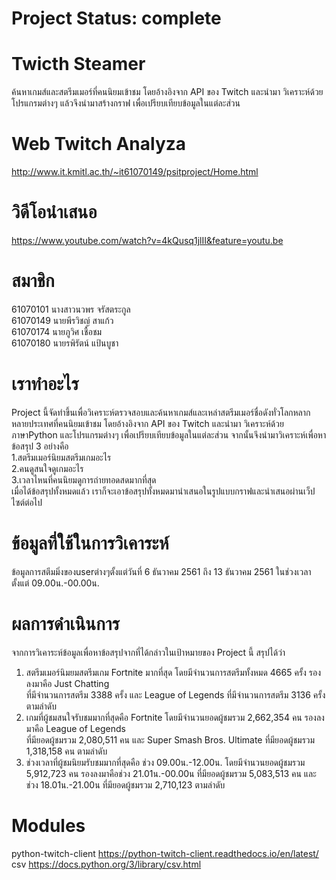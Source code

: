 # Project Status: complete
# Twicth Steamer

ค้นหาเกมส์และสตรีมเมอร์ที่คนนิยมเข้าชม 
โดยอ้างอิงจาก API ของ Twitch และนำมา 
วิเคราะห์ด้วยโปรแกรมต่างๆ แล้วจึงนำมาสร้างกราฟ 
เพื่อเปรียบเทียบข้อมูลในแต่ละส่วน

# Web Twitch Analyza
http://www.it.kmitl.ac.th/~it61070149/psitproject/Home.html
# วิดีโอนำเสนอ
https://www.youtube.com/watch?v=4kQusq1jlII&feature=youtu.be

# สมาชิก
 61070101 นางสาวนวพร  จรัสตระกูล <br /> 
 61070149 นายพีรวิชญ์ สาแก้ว <br />
 61070174 นายภูวิศ  เชื้อชม <br />
 61070180 นายรพิรัตน์ แป้นบูชา <br />

# เราทำอะไร
Project นี้จัดทำขึ้นเพื่อวิเคราะห์ตรวจสอบและค้นหาเกมส์และเหล่าสตรีมเมอร์ชื่อดังทั่วโลกหลากหลายประเทศที่คนนิยมเข้าชม โดยอ้างอิงจาก API ของ Twitch และนำมา วิเคราะห์ด้วยภาษาPython และโปรแกรมต่างๆ เพื่อเปรียบเทียบข้อมูลในแต่ละส่วน จากนั้นจึงนำมาวิเคราะห์เพื่อหาข้อสรุป 3 อย่างคือ <br /> 
 1.สตรีมเมอร์นิยมสตรีมเกมอะไร <br /> 
 2.คนดูสนใจดูเกมอะไร <br /> 
 3.เวลาไหนที่คนนิยมดูการถ่ายทอดสดมากที่สุด <br /> 
 เมื่อได้ข้อสรุปทั้งหมดแล้ว เราก็จะเอาข้อสรุปทั้งหมดมานำเสนอในรูปแบบกราฟและนำเสนอผ่านเว็ปไซต์ต่อไป

# ข้อมูลที่ใช้ในการวิเคาระห์
ข้อมูลการสตีมมิ่งของuserต่างๆตั้งแต่วันที่ 6 ธันวาคม 2561 ถึง 13 ธันวาคม 2561 ในช่วงเวลาตั้งแต่ 09.00น.-00.00น.

# ผลการดำเนินการ
จากการวิเคาระห์ข้อมูลเพื่อหาข้อสรุปจากที่ได้กล่าวในเป้าหมายของ Project นี้ สรุปได้ว่า
1. สตรีมเมอร์นิมยมสตรีมเกม Fortnite มากที่สุด โดยมีจำนวนการสตรีมทั้งหมด 4665 ครั้ง รองลงมาคือ Just Chatting <br />
ที่มีจำนวนการสตรีม 3388 ครั้ง และ League of Legends ที่มีจำนวนการสตรีม 	3136 ครั้ง ตามลำดับ <br />
2. เกมที่ผู้ชมสนใจรับชมมากที่สุดคือ Fortnite โดยมีจำนวนยอดผู้ชมรวม 2,662,354 คน รองลงมาคือ League of Legends <br />
ที่มียอดผู้ชมรวม 2,080,511 คน และ Super Smash Bros. Ultimate ที่มียอดผู้ชมรวม 	1,318,158 คน ตามลำดับ
3. ช่วงเวลาที่ผู้ชมนิยมรับชมมากที่สุดคือ ช่วง 09.00น.-12.00น. โดยมีจำนวนยอดผู้ชมรวม 5,912,723 คน รองลงมาคือช่วง 21.01น.-00.00น ที่มียอดผู้ชมรวม 5,083,513 คน และช่วง 18.01น.-21.00น ที่มียอดผู้ชมรวม 2,710,123 ตามลำดับ 


# Modules
python-twitch-client
https://python-twitch-client.readthedocs.io/en/latest/<br />
csv
https://docs.python.org/3/library/csv.html
